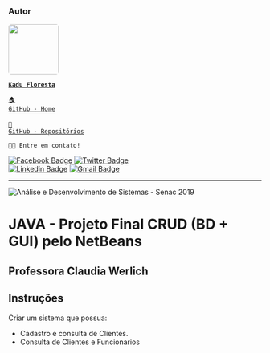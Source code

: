 ### Autor

<a href="https://www.linkedin.com/in/kadufloresta/">
 <img style="border-radius: 5px;" src="https://media-exp1.licdn.com/dms/image/C4D03AQFfIeRf3UDQ9Q/profile-displayphoto-shrink_400_400/0?e=1605139200&v=beta&t=vWVjctWELGPrf-DrfqlwmBWjl88lk6ZwKTUJoCIkI_I" width="100px; alt=""/></b>
 
 <code><b>Kadu Floresta</b></code></a>
 
 <code><a href="https://github.com/KaduFloresta" title="HomeGit">🏠 GitHub - Home</a><br></code><br>
 <code><a href="https://github.com/KaduFloresta?tab=repositories" title="RepoGit">📂 GitHub - Repositórios</a><br></code>

<code>👋🏽 Entre em contato!</code>

[![Facebook Badge](https://img.shields.io/badge/-Kadu_Floresta-lightblue?style=flat-square&logo=Facebook&logoColor=white&link=https://https://www.facebook.com/kadu.floresta)](https://https://www.facebook.com/kadu.floresta)
[![Twitter Badge](https://img.shields.io/badge/-@kadu_kururu-1ca0f1?style=flat-square&labelColor=1ca0f1&logo=twitter&logoColor=white&link=https://twitter.com/kadu_kururu)](https://twitter.com/kadu_kururu)
<br>
[![Linkedin Badge](https://img.shields.io/badge/-Kadu_Floresta-blue?style=flat-square&logo=Linkedin&logoColor=white&link=https://www.linkedin.com/in/kadufloresta/)](https://www.linkedin.com/in/kadufloresta/)
[![Gmail Badge](https://img.shields.io/badge/-cefloresta1@gmail.com-c14438?style=flat-square&logo=Gmail&logoColor=white&link=mailto:cefloresta1@gmail.com)](mailto:cefloresta1@gmail.com)
 

---
![Análise e Desenvolvimento de Sistemas - Senac 2019](https://www.liveondemand.com.br/wp-content/uploads/2019/05/logo-SENAC.png)
# JAVA - Projeto Final CRUD (BD + GUI) pelo NetBeans
Professora Claudia Werlich
---
## Instruções

Criar um sistema que possua:
- Cadastro e consulta de Clientes.
- Consulta de Clientes e Funcionarios
